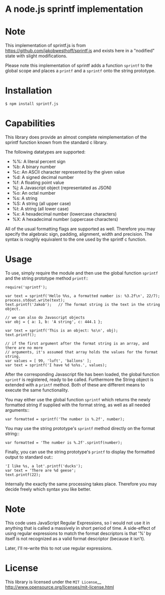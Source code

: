 A node.js sprintf implementation
================================

Note
====

This implementation of sprintf.js is from https://github.com/jakobwesthoff/sprintf.js
and exists here in a "nodified" state with slight modifications.

Please note this implementation of sprintf adds a function ``sprintf`` to the global
scope and places a ``printf`` and a ``sprintf`` onto the string prototype.

Installation
============

    $ npm install sprintf.js

Capabilities
============

This library does provide an almost complete reimplementation of the sprintf
function known from the standard c library.

The following datatypes are supported:

* %%: A literal percent sign
* %b: A binary number
* %c: An ASCII character represented by the given value
* %d: A signed decimal number
* %f: A floating point value
* %j: A Javascript object (representated as JSON)
* %o: An octal number
* %s: A string
* %S: A string (all upper case)
* %t: A string (all lower case)
* %x: A hexadecimal number (lowercase characters)
* %X: A hexadecimal number (uppercase characters)


All of the usual formatting flags are supported as well. Therefore you may
specify the algebraic sign, padding, alignment, width and precision. The syntax
is roughly equivalent to the one used by the sprintf c function.


Usage
=====

To use, simply require the module and then use the global function ``sprintf`` and
the string prototype method ``printf``::

    require('sprintf');

    var text = sprintf('Hello %%s, a formatted number is: %3.2f\n', 22/7);
    process.stdout.write(text);
    text.printf('Jakob');   // The format string is the text in the string object.

    // we can also do Javascript objects
    var obj = { a: 1, b: 'A string', c: 444.1 };

    var text = sprintf('This is an object: %s\n', obj);
    text.printf();

    // if the first argument after the format string is an array, and there are no more
    // arguments, it's assumed that array holds the values for the format string.
    var values = [ 99, 'luft', 'ballons' ];
    var text = sprintf('I have %d %s%s.', values);


After the corresponding Javascript file has been loaded, the global function
``sprintf`` is registered, ready to be called. Furthermore the String object is
extended with a ``printf`` method. Both of these are different means to execute
the same functionality.

You may either use the global function ``sprintf`` which returns the newly
formatted string if supplied with the format string, as well as all needed
arguments::

    var formatted = sprintf('The number is %.2f', number);

You may use the string prototype's ``sprintf`` method directly on the format string::

    var formatted = 'The number is %.2f'.sprintf(number);

Finally, you can use the string prototype's ``printf`` to display the formatted
output to standard out::

    'I like %s, a lot'.printf('ducks');
    var text = 'There are %d geese';
    text.printf(22);

Internally the exactly the same processing takes place. Therefore you may
decide freely which syntax you like better.

Note
====

This code uses JavaScript Regular Expressions, so I would not use it in anything that is called
a massively in short period of time. A side-effect of using regular expressions to match the format
descriptors is that '%' by itself is not recognized as a valid format descriptor (because it isn't).

Later, I'll re-write this to not use regular expressions.

License
=======

This library is licensed under the `MIT License`__
http://www.opensource.org/licenses/mit-license.html
